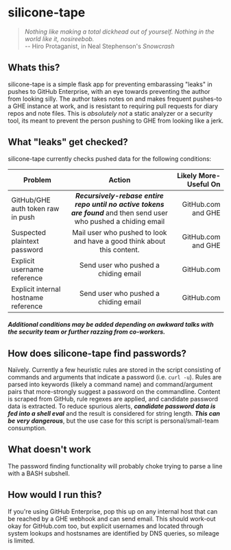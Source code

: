 # silicone-tape

> *Nothing like making a total dickhead out of yourself. Nothing in the world like it, nosireebob.*  
> -- Hiro Protaganist, in Neal Stephenson's *Snowcrash*


## Whats this?

silicone-tape is a simple flask app for preventing embarassing "leaks" in pushes to GitHub Enterprise, with an eye towards 
preventing the author from looking silly. The author takes notes on and makes frequent pushes-to a GHE instance at work, and is resistant to requiring pull requests for diary repos and note files. This is *absolutely not* a static analyzer or a security tool, its meant to prevent the person pushing to GHE from looking like a jerk.


## What "leaks" get checked?

silicone-tape currently checks pushed data for the following conditions:

| Problem        | Action           | Likely More-Useful On  |
| ------------- |:-------------:| -----:|
| GitHub/GHE auth token raw in push | ***Recursively-rebase entire repo until no active tokens are found*** and then send user who pushed a chiding email | GitHub.com and GHE |
| Suspected plaintext password | Mail user who pushed to look and have a good think about this content. | GitHub.com and GHE |
| Explicit username reference | Send user who pushed a chiding email | GitHub.com |
| Explicit internal hostname reference| Send user who pushed a chiding email | GitHub.com |

##### Additional conditions may be added depending on awkward talks with the security team or further razzing from co-workers.


## How does silicone-tape find passwords?

Naïvely. Currently a few heuristic rules are stored in the script consisting of commands and arguments that indicate a password (i.e. ```curl -u```). Rules are parsed into keywords (likely a command name) and command/argument pairs that more-strongly suggest a password on the commandline. Content is scraped from GitHub, rule regexes are applied, and candidate password data is extracted. To reduce spurious alerts, ***candidate password data is fed into a shell eval*** and the result is considered for string length. ***This can be very dangerous***, but the use case for this script is personal/small-team consumption. 


## What doesn't work

The password finding functionality will probably choke trying to parse a line with a BASH subshell.


## How would I run this?

If you're using GitHub Enterprise, pop this up on any internal host that can be reached by a GHE webhook and can send email. This should work-out okay for GitHub.com too, but explicit usernames and located through system lookups and hostsnames are identified by DNS queries, so mileage is limited.
